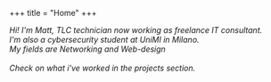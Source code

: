 +++
title = "Home"
+++

_Hi! I'm Matt, TLC technician now working as freelance IT consultant. <br> I'm also a cybersecurity student at UniMI in Milano. <br>My fields are Networking and Web-design<br> <br> Check on what i've worked in the projects section._

